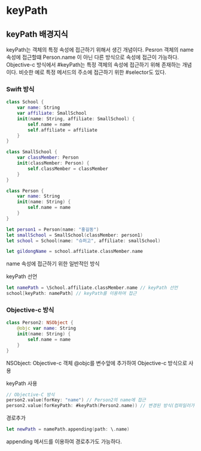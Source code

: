 # keyPath

## keyPath 배경지식
keyPath는 객체의 특정 속성에 접근하기 위해서 생긴 개념이다. Pesron 객체의 name 속성에 접근할떄 Person.name 이 아닌 다른 방식으로 속성에 접근이 가능하다. Objective-c 방식에서 #keyPath는 특정 객체의 속성에 접근하기 위해 존재하는 개념이다. 비슷한 예로 특정 메서드의 주소에 접근하기 위한 #selector도 있다.

### Swift 방식
```swift
class School {
    var name: String
    var affiliate: SmallSchool
    init(name: String, affiliate: SmallSchool) {
        self.name = name
        self.affiliate = affiliate
    }
}

class SmallSchool {
    var classMember: Person
    init(classMember: Person) {
        self.classMember = classMember
    }
}

class Person {
    var name: String
    init(name: String) {
        self.name = name
    }
}

let person1 = Person(name: "홍길동")
let smallSchool = SmallSchool(classMember: person1)
let school = School(name: "슈퍼고", affiliate: smallSchool)

let gildongName = school.affiliate.classMember.name
```
name 속성에 접근하기 위한 일반적인 방식

keyPath 선언
```swift
let namePath = \School.affiliate.classMember.name // keyPath 선언
school[keyPath: namePath] // keyPath를 이용하여 접근
```

### Objective-c 방식
```swift
class Person2: NSObject {
    @objc var name: String
    init(name: String) {
        self.name = name
    }
}
```
NSObject: Objective-c 객체
@objc를 변수앞에 추가하여 Objective-c 방식으로 사용

keyPath 사용
```swift
// Objective-C 방식
person2.value(forKey: "name") // Person2의 name에 접근
person2.value(forKeyPath: #keyPath(Person2.name)) // 변경된 방식(컴파일러가 에러를 잡아줌)

```

경로추가
```swift
let newPath = namePath.appending(path: \.name)
```
appending 메서드를 이용하여 경로추가도 가능하다.
